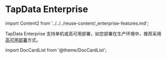 # TapData Enterprise

import Content2 from '../../../reuse-content/_enterprise-features.md';

<Content2 />

TapData Enterprise 支持单机或高可用部署，如您部署在生产环境中，推荐采用[高可用部署](../../administration/production-deploy/install-tapdata-ha.md)方式。

import DocCardList from '@theme/DocCardList';

<DocCardList />